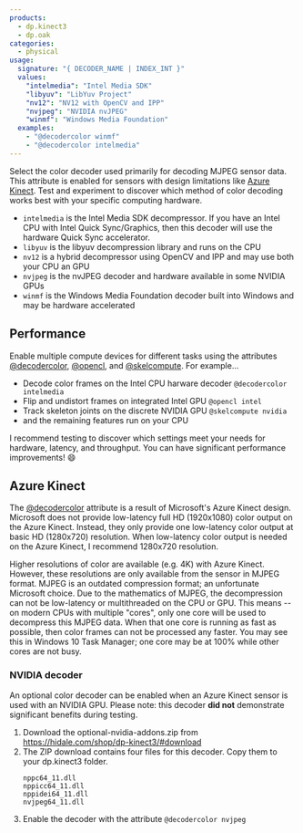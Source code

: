 ```yaml
---
products:
  - dp.kinect3
  - dp.oak
categories:
  - physical
usage:
  signature: "{ DECODER_NAME | INDEX_INT }"
  values:
    "intelmedia": "Intel Media SDK"
    "libyuv": "LibYuv Project"
    "nv12": "NV12 with OpenCV and IPP"
    "nvjpeg": "NVIDIA nvJPEG"
    "winmf": "Windows Media Foundation"
  examples:
    - "@decodercolor winmf"
    - "@decodercolor intelmedia"
---
```


Select the color decoder used primarily for decoding MJPEG sensor data.
This attribute is enabled for sensors with design limitations like
[Azure Kinect](#azure-kinect). Test and experiment to discover which method of
color decoding works best with your specific computing hardware.

* `intelmedia` is the Intel Media SDK decompressor. If you have an Intel CPU
  with Intel Quick Sync/Graphics, then this decoder will use the hardware Quick
  Sync accelerator.
* `libyuv` is the libyuv decompression library and runs on the CPU
* `nv12` is a hybrid decompressor using OpenCV and IPP and may
  use both your CPU an GPU
* `nvjpeg` is the nvJPEG decoder and hardware available in some NVIDIA GPUs
* `winmf` is the Windows Media Foundation decoder built into Windows and
  may be hardware accelerated

## Performance

Enable multiple compute devices for different tasks using the
attributes [@decodercolor](decodercolor.md), [@opencl](opencl.md), and [@skelcompute](skelcompute.md).
For example...

  * Decode color frames on the Intel CPU harware decoder `@decodercolor intelmedia`
  * Flip and undistort frames on integrated Intel GPU `@opencl intel`
  * Track skeleton joints on the discrete NVIDIA GPU `@skelcompute nvidia`
  * and the remaining features run on your CPU

I recommend testing to discover which settings meet your needs for hardware,
latency, and throughput. You can have significant performance improvements! :smile:

## Azure Kinect

The [@decodercolor](decodercolor.md) attribute is a result of Microsoft's
Azure Kinect design. Microsoft does not provide low-latency 
full HD (1920x1080) color output on the Azure Kinect. Instead, they only
provide one low-latency color output at basic HD (1280x720) resolution.
When low-latency color output is needed on the Azure Kinect,
I recommend 1280x720 resolution.

Higher resolutions of color are available (e.g. 4K) with Azure Kinect. However,
these resolutions are only available from the sensor in MJPEG format. MJPEG is
an outdated compression format; an unfortunate Microsoft choice. Due to the
mathematics of MJPEG, the decompression can not be low-latency or multithreaded
on the CPU or GPU. This means -- on modern CPUs with multiple "cores",
only one core will be used to decompress this MJPEG data. When that one core
is running as fast as possible, then color frames can not be processed any faster.
You may see this in Windows 10 Task Manager; one core may be at 100% while other
cores are not busy.

### NVIDIA decoder

An optional color decoder can be enabled when an Azure Kinect sensor is used with
an NVIDIA GPU. Please note: this decoder **did not** demonstrate significant benefits
during testing.

1. Download the optional-nvidia-addons.zip from <https://hidale.com/shop/dp-kinect3/#download>
2. The ZIP download contains four files for this decoder. Copy them to your dp.kinect3 folder.  
   ```
   nppc64_11.dll
   nppicc64_11.dll
   nppidei64_11.dll
   nvjpeg64_11.dll
   ```
3. Enable the decoder with the attribute `@decodercolor nvjpeg`
